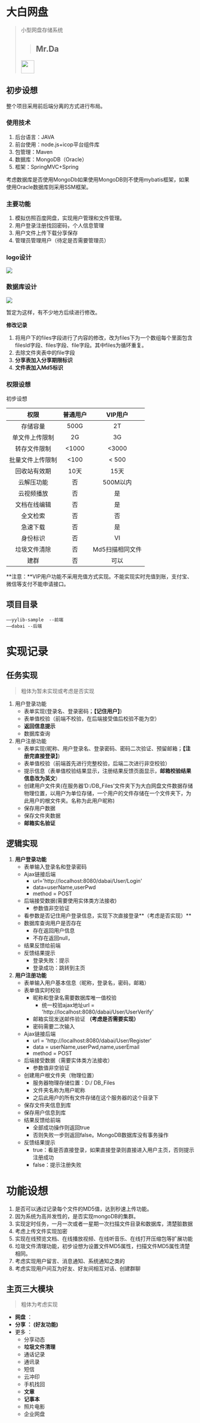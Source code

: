 # 大白网盘

> 小型网盘存储系统
> >## **Mr.Da**
> <img src="http://i.imgur.com/zinCKRK.png" width="" height="35"/>
>

## 初步设想

整个项目采用前后端分离的方式进行布局。

### 使用技术

1. 后台语言：JAVA
2. 前台使用：node.js+icop平台组件库
3. 包管理：Maven
4. 数据库：MongoDB（Oracle）
5. 框架：SpringMVC+Spring

考虑数据库是否使用MongoDb如果使用MongoDB则不使用mybatis框架，如果使用Oracle数据库则采用SSM框架。

### 主要功能

1. 模拟仿照百度网盘，实现用户管理和文件管理。
2. 用户登录注册找回密码，个人信息管理
3. 用户文件上传下载分享保存
4. 管理员管理用户（待定是否需要管理员）

### logo设计

![](https://i.imgur.com/43KmWoO.png)

### 数据库设计

![](https://i.imgur.com/cWkGHE1.png)

暂定为这样，有不少地方后续进行修改。

**修改记录**
	
1. 将用户下的files字段进行了内容的修改，改为files下为一个数组每个里面包含filesId字段、files字段、file字段。其中files为循环重复。
2. 去除文件夹表中的file字段
3. **分享表加入分享期限标识**
4. **文件表加入Md5标识**

### 权限设想

初步设想

| 权限 | 普通用户| VIP用户|
| :--: | :--: | :--: |
| 存储容量 | 500G | 2T |
| 单文件上传限制 | 2G | 3G |
| 转存文件限制 | <1000 | <3000|
| 批量文件上传限制 | <100 | < 500 |
| 回收站有效期 | 10天 | 15天 |
| 云解压功能 | 否 | 500M以内|
| 云视频播放 | 否 | 是|
| 文档在线编辑 | 否 | 是|
| 全文检索 | 否 | 否|
| 急速下载 | 否 | 是|
| 身份标识 | 否 | Ⅵ |
| 垃圾文件清除 | 否 | Md5扫描相同文件 |
| 建群 | 否 | 可以 |

**注意：**VIP用户功能不采用充值方式实现。不能实现实时充值到账，支付宝、微信等支付不能申请接口。


## 项目目录
	
	——yylib-sample  --前端
	——dabai --后端

# 实现记录

## 任务实现

> 粗体为暂未实现或考虑是否实现

1.	用户登录功能
	- 表单实现(登录名、登录密码；**【记住用户】**)
	- 表单值校验（前端不校验，在后端接受值后校验不能为空）
	- **返回信息提示**
	- 数据库查询
2. 用户注册功能
	- 表单实现(昵称、用户登录名、登录密码、密码二次验证、预留邮箱；**【注册完直接登录】**)
	- 表单值校验（前端首先进行完整校验，后端二次进行非空校验）
	- 提示信息（表单值校验结果显示，注册结果反馈页面显示，**邮箱校验结果信息改为英文**）
	- 创建用户文件夹(在服务器‘D:/DB_Files’文件夹下为大白网盘文件数据存储物理位置，以用户为单位存储，一个用户的文件存储在一个文件夹下，为此用户的根文件夹。名称为此用户昵称)
	- 保存用户数据
	- 保存文件夹数据
	- **邮箱实名验证**


## 逻辑实现
	
1.	**用户登录功能**
	- 表单输入登录名和登录密码
	- Ajax链接后端
		- url='http://localhost:8080/dabai/User/Login'
		- data=userName,userPwd 
		- method = POST
	- 后端接受数据(需要使用实体类方法接收) 
		- 参数值非空验证
	- 看参数是否记住用户登录信息，实现下次直接登录**（考虑是否实现）**
	- 数据库查询用户是否存在
		- 存在返回用户信息
		- 不存在返回null，
	- 结果反馈给前端
	- 反馈结果提示
		- 登录失败：提示
		- 登录成功：跳转到主页
2.	**用户注册功能**
	- 表单输入用户基本信息（昵称，登录名，密码，邮箱）
	- 表单值实时校验
		- 昵称和登录名需要数据库唯一值校验
			- 统一校验ajax地址url = 'http://localhost:8080/dabai/User/UserVerify'
		- 邮箱实现发送邮件验证 **（考虑是否需要实现）**
		- 密码需要二次输入
	- Ajax链接后端
		- url = 'http://localhost:8080/dabai/User/Register'
		- data = userName,userPwd,name,userEmail
		- method = POST
	- 后端接受数据（需要实体类方法接收）
		- 参数值非空验证
	- 创建用户根文件夹（物理位置）
		- 服务器物理存储位置：D:/ DB_Files
		- 文件夹名称为用户昵称
		- 之后此用户的所有文件存储在这个服务器的这个目录下
	- 保存文件夹信息到库
	- 保存用户信息到库
	- 结果反馈给前端
		- 全部成功操作则返回true
		- 否则失败一步则返回false。MongoDB数据库没有事务操作
	- 反馈结果提示
		- true：看是否直接登录，如果直接登录则直接进入用户主页，否则提示注册成功
		- false：提示注册失败



# 功能设想

1. 是否可以通过记录每个文件的MD5值，达到秒速上传功能。
2. 因为系统为高并发性的，是否实现mongoDB的集群。
3. 实现定时任务，一月一次或者一星期一次扫描文件目录和数据库，清楚脏数据
4. 考虑上传文件实现加密
5. 实现在线预览文档、在线播放视频、在线听音乐、在线打开压缩包等扩展功能
6. 垃圾文件清理功能，初步设想为设置文件MD5属性，扫描文件MD5属性清楚相同。
7. 考虑实现用户留言、消息通知、系统通知之类的
8. 考虑实现用户间互为好友、好友间相互对话、创建群聊

## 主页三大模块

> 粗体为考虑实现

- **网盘** ： 
- **分享 ： (好友功能)**
- 更多 ： 
	- 分享动态 
	- **垃圾文件清理**
	- 通话记录
	- 通讯录
	- 短信
	- 云冲印
	- 手机找回
	- **文章**
	- **记事本**
	- 照片电影
	- 企业网盘